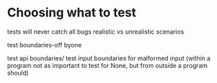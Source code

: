 
# Choosing what to test

tests will never catch all bugs
realistic vs unrealistic scenarios

test boundaries-off byone

test api boundaries/
test input boundaries for malformed input
(within a program not as important to test for None,
but from outside a program should)

